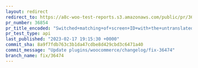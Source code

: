 ```yaml
---
layout: redirect
redirect_to: https://a8c-woo-test-reports.s3.amazonaws.com/public/pr/36854/api/index.html
pr_number: 36854
pr_title_encoded: "Switched+matching+of+screen+ID+with+the+untranslated+string."
pr_test_type: api
last_published: "2023-02-17 19:15:30 +0000"
commit_sha: 8a9f7fdb763c3b1da47cdbe8d429cbd3c6471a40
commit_message: "Update plugins/woocommerce/changelog/fix-36474"
branch_name: fix/36474
---
```

